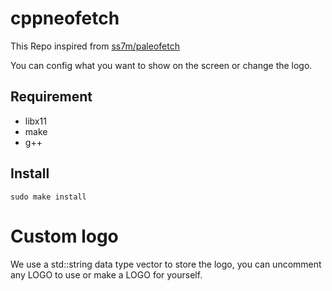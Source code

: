 # cppneofetch

This Repo inspired from [ss7m/paleofetch](https://github.com/ss7m/paleofetch/)

You can config what you want to show on the screen or change the logo.

## Requirement
- libx11
- make
- g++

## Install

```
sudo make install
```
# Custom logo

We use a std::string data type vector to store the logo, you can uncomment any LOGO to use or make a LOGO for yourself.